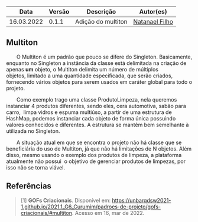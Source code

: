 
|Data | Versão | Descrição | Autor(es)|
| -- | -- | -- | -- |
| 16.03.2022 | 0.1.1 | Adição do multiton | [Natanael Filho](https://github.com/fernandes-natanael) |

## Multiton

&emsp;&emsp;O Multiton é um padrão que pouco se difere do Singleton. Basicamente, enquanto no Singleton a instância da classe está delimitada na criação de apenas **um** objeto, o Multiton delimita um número de múltiplos objetos, limitado a uma quantidade especificada, que serão criados,  fornecendo vários objetos para serem usados em caráter global para todo o projeto.

&emsp;&emsp;Como exemplo trago uma classe ProdutoLimpeza, nela queremos instanciar 4 produtos diferentes, sendo eles, cera automotiva, sabão para carro,  limpa vidros e espuma multiúso, a partir de uma estrutura de HashMap, podemos instanciar cada objeto de forma única possuindo valores conhecidos e diferentes. A estrutura se mantêm bem semelhante à utilizada no Singleton.

&emsp;&emsp;A situação atual em que se encontra o projeto não há classe que se beneficiária do uso de Multiton, já que não há limitações de N objetos. Além disso, mesmo usando o exemplo dos produtos de limpeza, a plataforma atualmente não possui  o objetivo de gerenciar produtos de limpezas, por isso não se torna viável. 

## Referências

> [1] **GOFs Criacionais**. Disponível em: <https://unbarqdsw2021-1.github.io/2021.1_G6_Curumim/padroes-de-projeto/gofs-criacionais/#multiton>. Acesso em 16, mar de 2022.